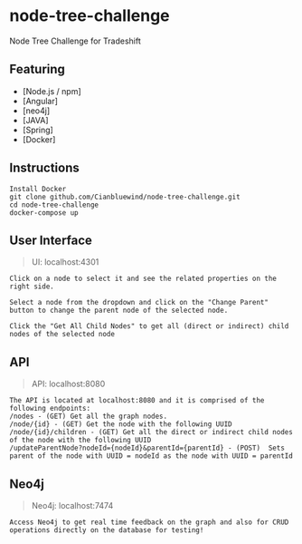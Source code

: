 # node-tree-challenge
Node Tree Challenge for Tradeshift

## Featuring
- [Node.js / npm]
- [Angular]
- [neo4j]
- [JAVA]
- [Spring]
- [Docker]

## Instructions

```
Install Docker
git clone github.com/Cianbluewind/node-tree-challenge.git
cd node-tree-challenge
docker-compose up 
```

## User Interface
>UI: localhost:4301
```
Click on a node to select it and see the related properties on the right side. 

Select a node from the dropdown and click on the "Change Parent" button to change the parent node of the selected node.

Click the "Get All Child Nodes" to get all (direct or indirect) child nodes of the selected node
```
## API
>API: localhost:8080
```
The API is located at localhost:8080 and it is comprised of the following endpoints:
/nodes - (GET) Get all the graph nodes.
/node/{id} - (GET) Get the node with the following UUID
/node/{id}/children - (GET) Get all the direct or indirect child nodes of the node with the following UUID
/updateParentNode?nodeId={nodeId}&parentId={parentId} - (POST)  Sets parent of the node with UUID = nodeId as the node with UUID = parentId
```
## Neo4j
>Neo4j: localhost:7474
```
Access Neo4j to get real time feedback on the graph and also for CRUD operations directly on the database for testing!
```
